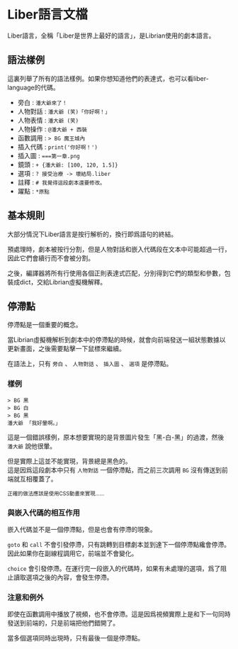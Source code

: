 # Liber語言文檔

Liber語言，全稱「Liber是世界上最好的語言」，是Librian使用的劇本語言。

## 語法樣例

這裏列舉了所有的語法樣例。如果你想知道他們的表達式，也可以看liber-language的代碼。

+ 旁白
:   `潘大爺來了！`
+ 人物對話
:   `潘大爺 (笑)「你好啊！」`
+ 人物表情
:   `潘大爺 (笑)`
+ 人物操作
:   `@潘大爺 + 西裝`
+ 函數調用
:   `> BG 魔王城內`
+ 插入代碼
: 
            ```
            print('你好啊！')
            ```
+ 插入圖
:   `===第一章.png`
+ 鏡頭
:   `+ {潘大爺: [100, 120, 1.5]}`
+ 選項
:   `? 接受治療 -> 壞結局.liber`
+ 註釋
:   `# 我覺得這段劇本還要修改。`
+ 躍點
:   `*原點`

## 基本規則

大部分情況下Liber語言是按行解析的，換行即爲語句的終結。

預處理時，劇本被按行分割，但是人物對話和嵌入代碼段在文本中可能超過一行，因此它們會續行而不會被分割。

之後，編譯器將所有行使用各個正則表達式匹配，分別得到它們的類型和參數，包裝成dict，交給Librian虛擬機解釋。

## 停滯點

停滯點是一個重要的概念。

當Librian虛擬機解析到劇本中的停滯點的時候，就會向前端發送一組狀態數據以更新畫面，之後需要點擊一下鼠標來繼續。

在語法上，只有 `旁白` 、 `人物對話` 、 `插入圖` 、 `選項` 是停滯點。

### 樣例

```liber
> BG 黑
> BG 白
> BG 黑
潘大爺 「我好暈啊。」
```

這是一個錯誤樣例，原本想要實現的是背景圖片發生「黑-白-黑」的過渡，然後 `潘大爺` 說他很暈。

但是實際上這並不能實現，背景總是黑色的。  
這是因爲這段劇本中只有 `人物對話` 一個停滯點，而之前三次調用 `BG` 沒有傳送到前端就互相覆蓋了。

<small>正確的做法應該是使用CSS動畫來實現……</small>

### 與嵌入代碼的相互作用

嵌入代碼並不是一個停滯點，但是也會有停滯的現象。

`goto` 和 `call` 不會引發停滯，只有跳轉到目標劇本並到達下一個停滯點纔會停滯。因此如果你在副線程調用它，前端並不會變化。

`choice` 會引發停滯。在運行完一段嵌入的代碼時，如果有未處理的選項，爲了阻止讀取選項之後的內容，會發生停滯。

### 注意和例外

即使在函數調用中播放了視頻，也不會停滯。這是因爲視頻實際上是和下一句同時發送到前端的，只是前端把他們錯開了。

當多個選項同時出現時，只有最後一個是停滯點。
